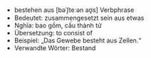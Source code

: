 - bestehen aus [bəˈʃteːən aʊ̯s]	Verbphrase
- Bedeutet: zusammengesetzt sein aus etwas
- Nghĩa: bao gồm, cấu thành từ
- Übersetzung: to consist of
- Beispiel: „Das Gewebe besteht aus Zellen.“
- Verwandte Wörter: Bestand